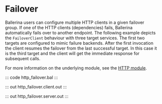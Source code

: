 # Failover

Ballerina users can configure multiple HTTP clients in a given failover group. 
If one of the HTTP clients (dependencies) fails, Ballerina automatically fails over to another endpoint.
The following example depicts the `FailoverClient` behaviour with three target services. The first two targets
are configured to mimic failure backends.
After the first invocation the client resumes the failover from the last successful target. In this case it is
the third target and the client will get the immediate response for subsequent calls.

For more information on the underlying module, 
see the [HTTP module](https://docs.central.ballerina.io/ballerina/http/latest/).

::: code http_failover.bal :::

::: out http_failover.client.out :::

::: out http_failover.server.out :::